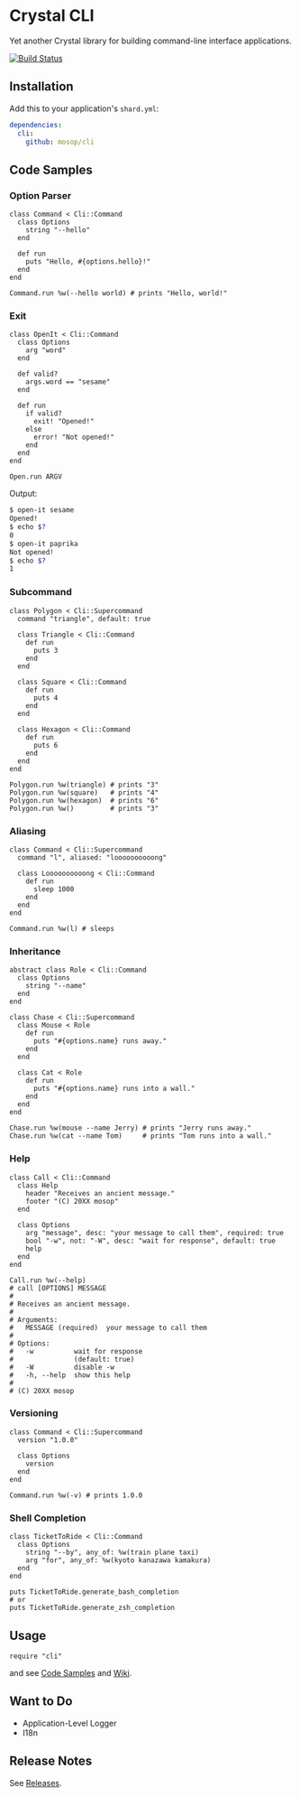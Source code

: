 # Crystal CLI

Yet another Crystal library for building command-line interface applications.

[![Build Status](https://travis-ci.org/mosop/cli.svg?branch=master)](https://travis-ci.org/mosop/cli)

## Installation

Add this to your application's `shard.yml`:

```yaml
dependencies:
  cli:
    github: mosop/cli
```

## Code Samples
<a name="code_samples"></a>

### Option Parser

```crystal
class Command < Cli::Command
  class Options
    string "--hello"
  end

  def run
    puts "Hello, #{options.hello}!"
  end
end

Command.run %w(--hello world) # prints "Hello, world!"
```

### Exit

```crystal
class OpenIt < Cli::Command
  class Options
    arg "word"
  end

  def valid?
    args.word == "sesame"
  end

  def run
    if valid?
      exit! "Opened!"
    else
      error! "Not opened!"
    end
  end
end

Open.run ARGV
```

Output:

```sh
$ open-it sesame
Opened!
$ echo $?
0
$ open-it paprika
Not opened!
$ echo $?
1
```

### Subcommand

```crystal
class Polygon < Cli::Supercommand
  command "triangle", default: true

  class Triangle < Cli::Command
    def run
      puts 3
    end
  end

  class Square < Cli::Command
    def run
      puts 4
    end
  end

  class Hexagon < Cli::Command
    def run
      puts 6
    end
  end
end

Polygon.run %w(triangle) # prints "3"
Polygon.run %w(square)   # prints "4"
Polygon.run %w(hexagon)  # prints "6"
Polygon.run %w()         # prints "3"
```

### Aliasing

```crystal
class Command < Cli::Supercommand
  command "l", aliased: "loooooooooong"

  class Loooooooooong < Cli::Command
    def run
      sleep 1000
    end
  end
end

Command.run %w(l) # sleeps
```

### Inheritance

```crystal
abstract class Role < Cli::Command
  class Options
    string "--name"
  end
end

class Chase < Cli::Supercommand
  class Mouse < Role
    def run
      puts "#{options.name} runs away."
    end
  end

  class Cat < Role
    def run
      puts "#{options.name} runs into a wall."
    end
  end
end

Chase.run %w(mouse --name Jerry) # prints "Jerry runs away."
Chase.run %w(cat --name Tom)     # prints "Tom runs into a wall."
```

### Help

```crystal
class Call < Cli::Command
  class Help
    header "Receives an ancient message."
    footer "(C) 20XX mosop"
  end

  class Options
    arg "message", desc: "your message to call them", required: true
    bool "-w", not: "-W", desc: "wait for response", default: true
    help
  end
end

Call.run %w(--help)
# call [OPTIONS] MESSAGE
#
# Receives an ancient message.
#
# Arguments:
#   MESSAGE (required)  your message to call them
#
# Options:
#   -w          wait for response
#               (default: true)
#   -W          disable -w
#   -h, --help  show this help
#
# (C) 20XX mosop
```

### Versioning

```crystal
class Command < Cli::Supercommand
  version "1.0.0"

  class Options
    version
  end
end

Command.run %w(-v) # prints 1.0.0
```

### Shell Completion

```crystal
class TicketToRide < Cli::Command
  class Options
    string "--by", any_of: %w(train plane taxi)
    arg "for", any_of: %w(kyoto kanazawa kamakura)
  end
end

puts TicketToRide.generate_bash_completion
# or
puts TicketToRide.generate_zsh_completion
```

## Usage

```crystal
require "cli"
```

and see [Code Samples](#code_samples) and [Wiki](https://github.com/mosop/cli/wiki).

## Want to Do

- Application-Level Logger
- I18n

## Release Notes

See [Releases](https://github.com/mosop/cli/releases).
